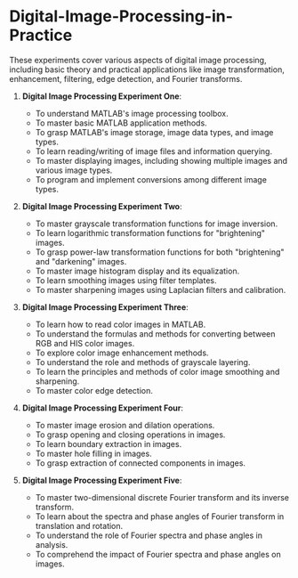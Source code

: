 # Digital-Image-Processing-in-Practice

These experiments cover various aspects of digital image processing, including basic theory and practical applications like image transformation, enhancement, filtering, edge detection, and Fourier transforms.

1. **Digital Image Processing Experiment One**:
   - To understand MATLAB's image processing toolbox.
   - To master basic MATLAB application methods.
   - To grasp MATLAB's image storage, image data types, and image types.
   - To learn reading/writing of image files and information querying.
   - To master displaying images, including showing multiple images and various image types.
   - To program and implement conversions among different image types.

2. **Digital Image Processing Experiment Two**:
   - To master grayscale transformation functions for image inversion.
   - To learn logarithmic transformation functions for "brightening" images.
   - To grasp power-law transformation functions for both "brightening" and "darkening" images.
   - To master image histogram display and its equalization.
   - To learn smoothing images using filter templates.
   - To master sharpening images using Laplacian filters and calibration.

3. **Digital Image Processing Experiment Three**:
   - To learn how to read color images in MATLAB.
   - To understand the formulas and methods for converting between RGB and HIS color images.
   - To explore color image enhancement methods.
   - To understand the role and methods of grayscale layering.
   - To learn the principles and methods of color image smoothing and sharpening.
   - To master color edge detection.

4. **Digital Image Processing Experiment Four**:
   - To master image erosion and dilation operations.
   - To grasp opening and closing operations in images.
   - To learn boundary extraction in images.
   - To master hole filling in images.
   - To grasp extraction of connected components in images.

5. **Digital Image Processing Experiment Five**:
   - To master two-dimensional discrete Fourier transform and its inverse transform.
   - To learn about the spectra and phase angles of Fourier transform in translation and rotation.
   - To understand the role of Fourier spectra and phase angles in analysis.
   - To comprehend the impact of Fourier spectra and phase angles on images.
